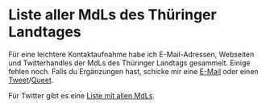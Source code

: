 Liste aller MdLs des Thüringer Landtages
=============

Für eine leichtere Kontaktaufnahme habe ich E-Mail-Adressen, Webseiten und Twitterhandles der MdLs des Thüringer Landtags gesammelt. Einige fehlen noch. Falls du Ergänzungen hast, schicke mir eine [E-Mail](http://kubieziel.de/feedback.html) oder einen [Tweet](https://twitter.com/qbi)/[Queet](https://quitter.se/qbi).

Für Twitter gibt es eine [Liste mit allen MdLs](https://twitter.com/qbi/lists/mdl2014).
